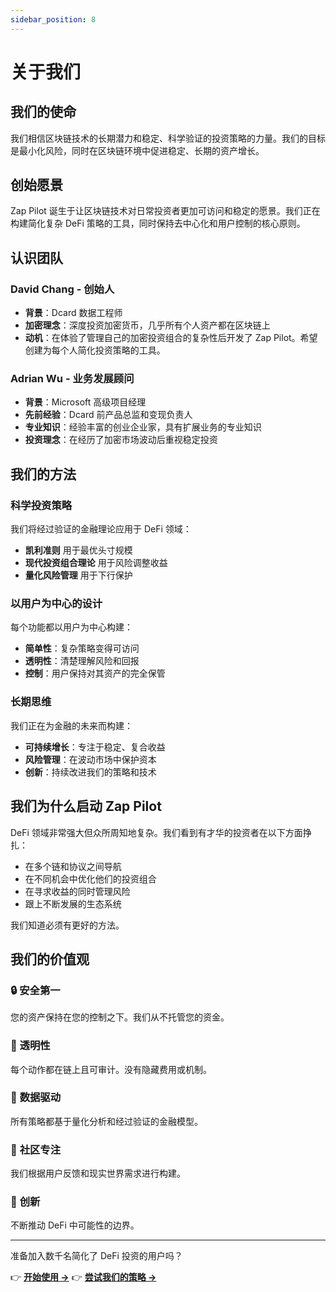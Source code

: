 ```yaml
---
sidebar_position: 8
---
```


# 关于我们

## 我们的使命

我们相信区块链技术的长期潜力和稳定、科学验证的投资策略的力量。我们的目标是最小化风险，同时在区块链环境中促进稳定、长期的资产增长。

## 创始愿景

Zap
Pilot 诞生于让区块链技术对日常投资者更加可访问和稳定的愿景。我们正在构建简化复杂 DeFi 策略的工具，同时保持去中心化和用户控制的核心原则。

## 认识团队

### David Chang - 创始人

- **背景**：Dcard 数据工程师
- **加密理念**：深度投资加密货币，几乎所有个人资产都在区块链上
- **动机**：在体验了管理自己的加密投资组合的复杂性后开发了 Zap
  Pilot。希望创建为每个人简化投资策略的工具。

### Adrian Wu - 业务发展顾问

- **背景**：Microsoft 高级项目经理
- **先前经验**：Dcard 前产品总监和变现负责人
- **专业知识**：经验丰富的创业企业家，具有扩展业务的专业知识
- **投资理念**：在经历了加密市场波动后重视稳定投资

## 我们的方法

### 科学投资策略

我们将经过验证的金融理论应用于 DeFi 领域：

- **凯利准则** 用于最优头寸规模
- **现代投资组合理论** 用于风险调整收益
- **量化风险管理** 用于下行保护

### 以用户为中心的设计

每个功能都以用户为中心构建：

- **简单性**：复杂策略变得可访问
- **透明性**：清楚理解风险和回报
- **控制**：用户保持对其资产的完全保管

### 长期思维

我们正在为金融的未来而构建：

- **可持续增长**：专注于稳定、复合收益
- **风险管理**：在波动市场中保护资本
- **创新**：持续改进我们的策略和技术

## 我们为什么启动 Zap Pilot

DeFi 领域非常强大但众所周知地复杂。我们看到有才华的投资者在以下方面挣扎：

- 在多个链和协议之间导航
- 在不同机会中优化他们的投资组合
- 在寻求收益的同时管理风险
- 跟上不断发展的生态系统

我们知道必须有更好的方法。

## 我们的价值观

### 🔒 **安全第一**

您的资产保持在您的控制之下。我们从不托管您的资金。

### 🎯 **透明性**

每个动作都在链上且可审计。没有隐藏费用或机制。

### 🧠 **数据驱动**

所有策略都基于量化分析和经过验证的金融模型。

### 🤝 **社区专注**

我们根据用户反馈和现实世界需求进行构建。

### 🚀 **创新**

不断推动 DeFi 中可能性的边界。

---

准备加入数千名简化了 DeFi 投资的用户吗？

👉 **[开始使用 →](./getting-started)** 👉 **[尝试我们的策略 →](./strategies)**
